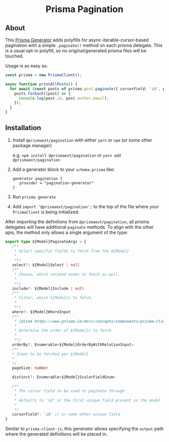 <h1 align="center">
Prisma Pagination
</h1>

## About

This [Prisma Generator](https://www.prisma.io/docs/reference/api-reference/prisma-schema-reference#generator) adds polyfills for async-iterable-cursor-based pagination with a simple `.paginate()` method on each prisma delegate. This is a usual opt-in polyfill, so no original/generated prisma files will be touched.

Usage is as easy as:

```ts
const prisma = new PrismaClient();

async function printAllPosts() {
  for await (const posts of prisma.post.paginate({ cursorField: 'id', pageSize: 50, include: { author: true } })) {
    posts.forEach((post) => {
      console.log(post.id, post.author.email);
    });
  }
}
```

## Installation

1. Install `@prismaext/pagination` with either `yarn` or `npm` (or some other package manager)

   e.g. `npm install @prismaext/pagination` or `yarn add @prismaext/pagination`

2. Add a generator block to your `schema.prisma` like:
   ```prisma
   generator pagination {
      provider = "pagination-generator"
   }
   ```
3. Run `prisma generate`
4. Add `import '@prismaext/pagination';` to the top of the file where your `PrismaClient` is being initialized.

After importing the definitions from `@prismaext/pagination`, all prisma delegates will have additional `paginate` methods. To align with the other apis, the method only allows a single argument of the type:

```ts
export type ${Model}PaginateArgs = {
   /**
    * Select specific fields to fetch from the ${Model}
    *
    **/
   select?: ${Model}Select | null
   /**
    * Choose, which related nodes to fetch as well.
    *
    **/
   include?: ${Model}Include | null
   /**
    * Filter, which ${Model}s to fetch.
    *
    **/
   where?: ${Model}WhereInput
   /**
    * {@link https://www.prisma.io/docs/concepts/components/prisma-client/sorting Sorting Docs}
    *
    * Determine the order of ${Model}s to fetch.
    *
    **/
   orderBy?: Enumerable<${Model}OrderByWithRelationInput>
   /**
   * Items to be fetched per ${Model}
   *
   */
   pageSize: number

   distinct?: Enumerable<${Model}ScalarFieldEnum>

   /**
    * The cursor field to be used to paginate through
    *
    * defaults to 'id' or the first unique field present in the model
    *
    */
   cursorField?: 'id' // or some other unique field
}
```

Similar to `prisma-client-js`, this generator allows specifying the `output` path where the generated definitions will be placed in.
